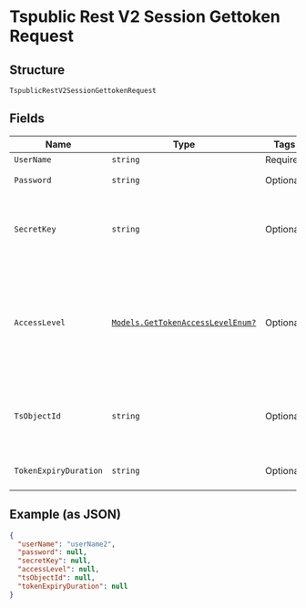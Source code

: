 
# Tspublic Rest V2 Session Gettoken Request

## Structure

`TspublicRestV2SessionGettokenRequest`

## Fields

| Name | Type | Tags | Description |
|  --- | --- | --- | --- |
| `UserName` | `string` | Required | Username of the user account |
| `Password` | `string` | Optional | The password of the user account |
| `SecretKey` | `string` | Optional | The secret key string provided by the ThoughtSpot application server. ThoughtSpot generates this secret key when you enable trusted authentication. |
| `AccessLevel` | [`Models.GetTokenAccessLevelEnum?`](../../doc/models/get-token-access-level-enum.md) | Optional | User access privilege.<br><br>FULL - Creates a session with full access.<br><br>REPORT_BOOK_VIEW - Allow view access to the specified visualizations.<br>**Default**: `GetTokenAccessLevelEnum.FULL` |
| `TsObjectId` | `string` | Optional | GUID of the ThoughtSpot object. If you have set the accessLevel attribute to REPORT_BOOK_VIEW, specify the GUID of the Liveboard or visualization object. |
| `TokenExpiryDuration` | `string` | Optional | Provide duration in seconds after which the token should expire |

## Example (as JSON)

```json
{
  "userName": "userName2",
  "password": null,
  "secretKey": null,
  "accessLevel": null,
  "tsObjectId": null,
  "tokenExpiryDuration": null
}
```

